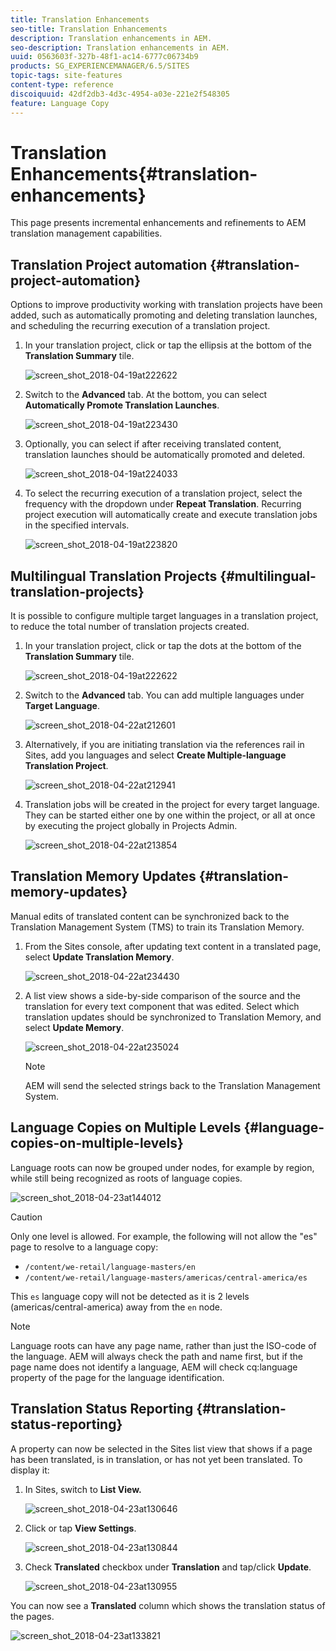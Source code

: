 ```yaml
---
title: Translation Enhancements
seo-title: Translation Enhancements
description: Translation enhancements in AEM.
seo-description: Translation enhancements in AEM.
uuid: 0563603f-327b-48f1-ac14-6777c06734b9
products: SG_EXPERIENCEMANAGER/6.5/SITES
topic-tags: site-features
content-type: reference
discoiquuid: 42df2db3-4d3c-4954-a03e-221e2f548305
feature: Language Copy
---
```


# Translation Enhancements{#translation-enhancements}

This page presents incremental enhancements and refinements to AEM translation management capabilities.

## Translation Project automation {#translation-project-automation}

Options to improve productivity working with translation projects have been added, such as automatically promoting and deleting translation launches, and scheduling the recurring execution of a translation project.

1. In your translation project, click or tap the ellipsis at the bottom of the **Translation Summary** tile.

   ![screen_shot_2018-04-19at222622](assets/screen_shot_2018-04-19at222622.jpg)

1. Switch to the **Advanced** tab. At the bottom, you can select **Automatically Promote Translation Launches**.

   ![screen_shot_2018-04-19at223430](assets/screen_shot_2018-04-19at223430.jpg)

1. Optionally, you can select if after receiving translated content, translation launches should be automatically promoted and deleted.

   ![screen_shot_2018-04-19at224033](assets/screen_shot_2018-04-19at224033.jpg)

1. To select the recurring execution of a translation project, select the frequency with the dropdown under **Repeat Translation**. Recurring project execution will automatically create and execute translation jobs in the specified intervals.

   ![screen_shot_2018-04-19at223820](assets/screen_shot_2018-04-19at223820.jpg)

## Multilingual Translation Projects {#multilingual-translation-projects}

It is possible to configure multiple target languages in a translation project, to reduce the total number of translation projects created.

1. In your translation project, click or tap the dots at the bottom of the **Translation Summary** tile.

   ![screen_shot_2018-04-19at222622](assets/screen_shot_2018-04-19at222622.jpg)

1. Switch to the **Advanced** tab. You can add multiple languages under **Target Language**.

   ![screen_shot_2018-04-22at212601](assets/screen_shot_2018-04-22at212601.jpg)

1. Alternatively, if you are initiating translation via the references rail in Sites, add you languages and select **Create Multiple-language Translation Project**.

   ![screen_shot_2018-04-22at212941](assets/screen_shot_2018-04-22at212941.jpg)

1. Translation jobs will be created in the project for every target language. They can be started either one by one within the project, or all at once by executing the project globally in Projects Admin.

   ![screen_shot_2018-04-22at213854](assets/screen_shot_2018-04-22at213854.jpg)

## Translation Memory Updates {#translation-memory-updates}

Manual edits of translated content can be synchronized back to the Translation Management System (TMS) to train its Translation Memory.

1. From the Sites console, after updating text content in a translated page, select **Update Translation Memory**.

   ![screen_shot_2018-04-22at234430](assets/screen_shot_2018-04-22at234430.jpg)

1. A list view shows a side-by-side comparison of the source and the translation for every text component that was edited. Select which translation updates should be synchronized to Translation Memory, and select **Update Memory**.

   ![screen_shot_2018-04-22at235024](assets/screen_shot_2018-04-22at235024.jpg)

   >[!NOTE]
   >
   >AEM will send the selected strings back to the Translation Management System.

## Language Copies on Multiple Levels {#language-copies-on-multiple-levels}

Language roots can now be grouped under nodes, for example by region, while still being recognized as roots of language copies.

![screen_shot_2018-04-23at144012](assets/screen_shot_2018-04-23at144012.jpg)

>[!CAUTION]
>
>Only one level is allowed. For example, the following will not allow the "es" page to resolve to a language copy:
>
>* `/content/we-retail/language-masters/en`
>* `/content/we-retail/language-masters/americas/central-america/es`
>
>This `es` language copy will not be detected as it is 2 levels (americas/central-america) away from the `en` node.

>[!NOTE]
>
>Language roots can have any page name, rather than just the ISO-code of the language. AEM will always check the path and name first, but if the page name does not identify a language, AEM will check cq:language property of the page for the language identification.

## Translation Status Reporting {#translation-status-reporting}

A property can now be selected in the Sites list view that shows if a page has been translated, is in translation, or has not yet been translated. To display it:

1. In Sites, switch to **List View.**

   ![screen_shot_2018-04-23at130646](assets/screen_shot_2018-04-23at130646.jpg)

1. Click or tap **View Settings**.

   ![screen_shot_2018-04-23at130844](assets/screen_shot_2018-04-23at130844.jpg)

1. Check **Translated** checkbox under **Translation** and tap/click **Update**.

   ![screen_shot_2018-04-23at130955](assets/screen_shot_2018-04-23at130955.jpg)

You can now see a **Translated** column which shows the translation status of the pages.

![screen_shot_2018-04-23at133821](assets/screen_shot_2018-04-23at133821.jpg)

